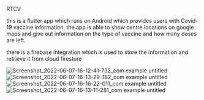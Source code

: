 
RTCV

  this is a flutter app which runs on Android which provides users with Covid-19 vaccine information.
  the app is able to show centre locations on google maps and give out information on the type of vaccine and how many doses are left.

  there is a firebase integration which is used to store the information and retrieve it from cloud firestore
  
![Screenshot_2022-06-07-16-12-41-732_com example untitled](https://user-images.githubusercontent.com/79569415/177574892-ef809e7b-6ac9-44f2-995f-f925bea3b97a.jpg)
![Screenshot_2022-06-07-16-13-29-182_com example untitled](https://user-images.githubusercontent.com/79569415/177574927-1c92c4ff-d851-420d-aaa4-71b896572a15.jpg)
![Screenshot_2022-06-07-16-16-22-011_com example untitled](https://user-images.githubusercontent.com/79569415/177574952-01930b2a-31d7-4554-925a-7b44c302f930.jpg)
![Screenshot_2022-06-07-16-13-11-281_com example untitled](https://user-images.githubusercontent.com/79569415/177574983-5c05ff9b-5e98-40b1-9a5d-944c2a4cf878.jpg)
